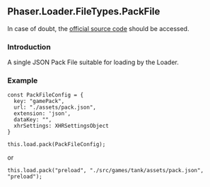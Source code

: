 ## Phaser.Loader.FileTypes.PackFile

In case of doubt, the [official source code](https://github.com/photonstorm/phaser) should be accessed.

### Introduction

A single JSON Pack File suitable for loading by the Loader.

### Example

```
const PackFileConfig = {
  key: "gamePack",
  url: "./assets/pack.json",
  extension: 'json',
  dataKey: "",
  xhrSettings: XHRSettingsObject
}

this.load.pack(PackFileConfig);
```

or

```
this.load.pack("preload", "./src/games/tank/assets/pack.json", "preload");
```

